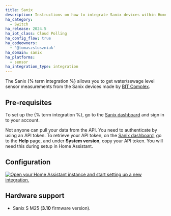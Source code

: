 ```yaml
---
title: Sanix
description: Instructions on how to integrate Sanix devices within Home Assistant.
ha_category:
  - Switch
ha_release: 2024.5
ha_iot_class: Cloud Polling
ha_config_flow: true
ha_codeowners:
  - '@tomaszsluszniak'
ha_domain: sanix
ha_platforms:
  - sensor
ha_integration_type: integration
---
```


The Sanix {% term integration %} allows you to get water/sewage level sensor measurements from the Sanix devices made by [BIT Complex](https://bitcomplex.pl/).

## Pre-requisites

To set up the {% term integration %}, go to the [Sanix dashboard](https://sanix.bitcomplex.pl) and sign in to your account.

Not anyone can pull your data from the API. You need to authenticate by using an API token. To retrieve your API token, on the [Sanix dashboard](https://sanix.bitcomplex.pl), go to the **Help** page, and under **System version**, copy your API token. You will need this during setup in Home Assistant.

## Configuration

[![Open your Home Assistant instance and start setting up a new integration.](https://my.home-assistant.io/badges/config_flow_start.svg)](https://my.home-assistant.io/redirect/config_flow_start/?domain=sanix)

## Hardware support

- Sanix S M25 (<b>3.10</b> firmware version).
